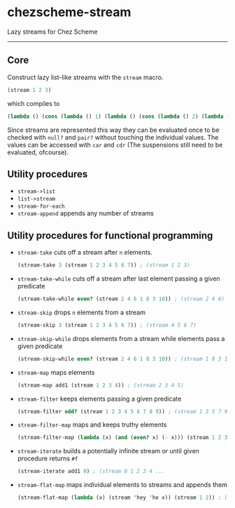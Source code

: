 # chezscheme-stream

Lazy streams for Chez Scheme

---

## Core

Construct lazy list-like streams with the `stream` macro.

```scheme
(stream 1 2 3)
```

which compiles to

```scheme
(lambda () (cons (lambda () 1) (lambda () (cons (lambda () 2) (lambda () (cons (lambda () 3) '()))))))
```

Since streams are represented this way they can be evaluated once to be checked with `null?` and `pair?` without touching the individual values. The values can be accessed with `car` and `cdr` (The suspensions still need to be evaluated, ofcourse).

## Utility procedures

- `stream->list`
- `list->stream`
- `stream-for-each`
- `stream-append` appends any number of streams

## Utility procedures for functional programming

- `stream-take` cuts off a stream after `n` elements.
  ```scheme
  (stream-take 3 (stream 1 2 3 4 5 6 7)) ; (stream 1 2 3)
  ```
- `stream-take-while` cuts off a stream after last element passing a given predicate
  ```scheme
  (stream-take-while even? (stream 2 4 6 1 8 3 10)) ; (stream 2 4 6)
  ```
- `stream-skip` drops `n` elements from a stream
  ```scheme
  (stream-skip 3 (stream 1 2 3 4 5 6 7)) ; (stream 4 5 6 7)
  ```
- `stream-skip-while` drops elements from a stream while elements pass a given predicate
  ```scheme
  (stream-skip-while even? (stream 2 4 6 1 8 3 10)) ; (stream 1 8 3 10)
  ```
- `stream-map` maps elements
  ```scheme
  (stream-map add1 (stream 1 2 3 4)) ; (stream 2 3 4 5)
  ```
- `stream-filter` keeps elements passing a given predicate
  ```scheme
  (stream-filter odd? (stream 1 2 3 4 5 6 7 8 9)) ; (stream 1 3 5 7 9)
  ```
- `stream-filter-map` maps and keeps truthy elements
  ```scheme
  (stream-filter-map (lambda (x) (and (even? x) (- x))) (stream 1 2 3 4)) ; (stream -2 -4)
  ```
- `stream-iterate` builds a potentially infinite stream or until given procedure returns `#f`
  ```scheme
  (stream-iterate add1 0) ; (stream 0 1 2 3 4 ...
  ```
- `stream-flat-map` maps individual elements to streams and appends them
  ```scheme
  (stream-flat-map (lambda (x) (stream 'hey 'ho x)) (stream 1 2)) ; (stream 'hey 'ho 1 'hey 'ho 2)
  ```
